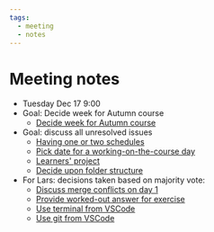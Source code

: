 ```yaml
---
tags:
  - meeting
  - notes
---
```


# Meeting notes

- Tuesday Dec 17 9:00
- Goal: Decide week for Autumn course
    - [Decide week for Autumn course](https://github.com/UPPMAX/programming_formalisms/issues/140)
- Goal: discuss all unresolved issues
    - [Having one or two schedules](https://github.com/UPPMAX/programming_formalisms/issues/85)
    - [Pick date for a working-on-the-course day](https://github.com/UPPMAX/programming_formalisms/issues/96)
    - [Learners' project](https://github.com/UPPMAX/programming_formalisms/issues/123)
    - [Decide upon folder structure](https://github.com/UPPMAX/programming_formalisms/issues/139)
- For Lars: decisions taken based on majority vote:
    - [Discuss merge conflicts on day 1](https://github.com/UPPMAX/programming_formalisms/issues/93)
    - [Provide worked-out answer for exercise](https://github.com/UPPMAX/programming_formalisms/issues/84)
    - [Use terminal from VSCode](https://github.com/UPPMAX/programming_formalisms/issues/83)
    - [Use git from VSCode](https://github.com/UPPMAX/programming_formalisms/issues/82)
